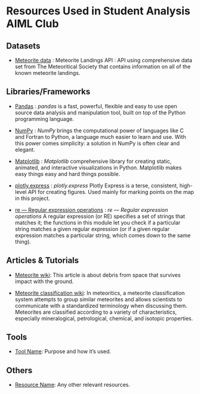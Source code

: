 # Resources Used in Student Analysis AIML Club

## Datasets
- [Meteorite data](https://data.nasa.gov/dataset/meteorite-landings-api) : Meteorite Landings API : API using comprehensive data set from The Meteoritical Society that contains information on all of the known meteorite landings.

## Libraries/Frameworks
- [Pandas](https://pandas.pydata.org/) : *pandas* is a fast, powerful, flexible and easy to use open source data analysis and manipulation tool,
built on top of the Python programming language.

- [NumPy](https://numpy.org/) : *NumPy* brings the computational power of languages like C and Fortran to Python, a language much easier to learn and use. With this power comes simplicity: a solution in NumPy is often clear and elegant.

- [Matplotlib](https://matplotlib.org/) : *Matplotlib* comprehensive library for creating static, animated, and interactive visualizations in Python. Matplotlib makes easy things easy and hard things possible.

- [plotly.express](https://plotly.com/python/plotly-express/) : *plotly.express* Plotly Express is a terse, consistent, high-level API for creating figures. Used mainly for marking points on the map in this project.

- [re — Regular expression operations](https://docs.python.org/3/library/re.html) : *re — Regular expression operations* A regular expression (or RE) specifies a set of strings that matches it; the functions in this module let you check if a particular string matches a given regular expression (or if a given regular expression matches a particular string, which comes down to the same thing).


## Articles & Tutorials
- [Meteorite wiki](https://en.wikipedia.org/wiki/Meteorite): This article is about debris from space that survives impact with the ground.

- [Meteorite classification wiki](https://en.wikipedia.org/wiki/Meteorite_classification): In meteoritics, a meteorite classification system attempts to group similar meteorites and allows scientists to communicate with a standardized terminology when discussing them. Meteorites are classified according to a variety of characteristics, especially mineralogical, petrological, chemical, and isotopic properties.

## Tools
- [Tool Name](link): Purpose and how it’s used.

## Others
- [Resource Name](link): Any other relevant resources.
